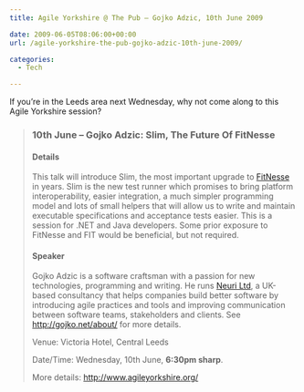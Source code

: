 ```yaml
---
title: Agile Yorkshire @ The Pub – Gojko Adzic, 10th June 2009

date: 2009-06-05T08:06:00+00:00
url: /agile-yorkshire-the-pub-gojko-adzic-10th-june-2009/

categories:
  - Tech

---
```

<!--kg-card-begin: html-->

If you’re in the Leeds area next Wednesday, why not come along to this Agile Yorkshire session?

> ### 10th June &#8211; Gojko Adzic: Slim, The Future Of FitNesse
> 
> #### Details
> 
> This talk will introduce Slim, the most important upgrade to [FitNesse][1] in years. Slim is the new test runner which promises to bring platform interoperability, easier integration, a much simpler programming model and lots of small helpers that will allow us to write and maintain executable specifications and acceptance tests easier. This is a session for .NET and Java developers. Some prior exposure to FitNesse and FIT would be beneficial, but not required.
> 
> #### Speaker
> 
> Gojko Adzic is a software craftsman with a passion for new technologies, programming and writing. He runs [Neuri Ltd][2], a UK-based consultancy that helps companies build better software by introducing agile practices and tools and improving communication between software teams, stakeholders and clients. See <http://gojko.net/about/> for more details.
> 
> Venue: Victoria Hotel, Central Leeds
> 
> Date/Time: Wednesday, 10th June, **6:30pm sharp**.
> 
> More details: <http://www.agileyorkshire.org/>

<!--kg-card-end: html-->

 [1]: http://fitnesse.org/
 [2]: http://neuri.co.uk/